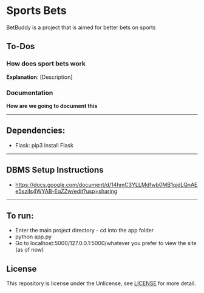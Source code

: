 # Sports Bets

BetBuddy is a project that is aimed for better bets on sports

## To-Dos

### How does sport bets work

**Explanation**: [Description]

### Documentation

**How are we going to document this**

---
## Dependencies:
- Flask: pip3 install Flask
---
## DBMS Setup Instructions
- https://docs.google.com/document/d/14hmC3YLLMdfwb0MB1qjdLQnAEe5sziIs4WYAB-EqZZw/edit?usp=sharing
---
## To run:
- Enter the main project directory - cd into the app folder
- python app.py
- Go to localhost:5000/127.0.0.1:5000/whatever you prefer to view the site (as of now)


## License

This repository is license under the Unlicense, see [LICENSE](LICENSE) for more detail.
